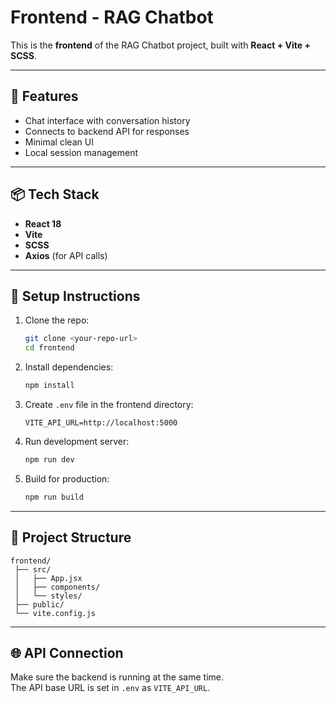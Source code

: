 # Frontend - RAG Chatbot

This is the **frontend** of the RAG Chatbot project, built with **React + Vite + SCSS**.

---

## 🚀 Features
- Chat interface with conversation history
- Connects to backend API for responses
- Minimal clean UI
- Local session management

---

## 📦 Tech Stack
- **React 18**
- **Vite**
- **SCSS**
- **Axios** (for API calls)

---

## 🔧 Setup Instructions

1. Clone the repo:
   ```bash
   git clone <your-repo-url>
   cd frontend
   ```

2. Install dependencies:
   ```bash
   npm install
   ```

3. Create `.env` file in the frontend directory:
   ```env
   VITE_API_URL=http://localhost:5000
   ```

4. Run development server:
   ```bash
   npm run dev
   ```

5. Build for production:
   ```bash
   npm run build
   ```

---

## 📂 Project Structure
```
frontend/
 ├── src/
 │   ├── App.jsx
 │   ├── components/
 │   └── styles/
 ├── public/
 └── vite.config.js
```

---

## 🌐 API Connection
Make sure the backend is running at the same time.  
The API base URL is set in `.env` as `VITE_API_URL`.
